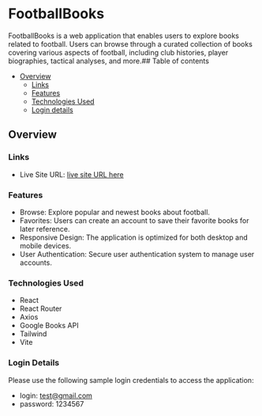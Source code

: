 # FootballBooks

FootballBooks is a web application that enables users to explore books related to football. Users can browse through a curated collection of books covering various aspects of football, including club histories, player biographies, tactical analyses, and more.## Table of contents
- [Overview](#overview)
  - [Links](#links)
  - [Features](#features)
  - [Technologies Used](#technologies-Used)
  - [Login details](#login-details)
 ## Overview
 ### Links
- Live Site URL: [live site URL here](https://football-books.vercel.app/)
 ### Features
- Browse: Explore popular and newest books about football.
- Favorites: Users can create an account to save their favorite books for later reference.
- Responsive Design: The application is optimized for both desktop and mobile devices.
- User Authentication: Secure user authentication system to manage user accounts.
### Technologies Used
  - React
  - React Router
  - Axios
  - Google Books API
  - Tailwind
  - Vite
### Login Details
Please use the following sample login credentials to access the application:

 - login: test@gmail.com
 - password: 1234567
